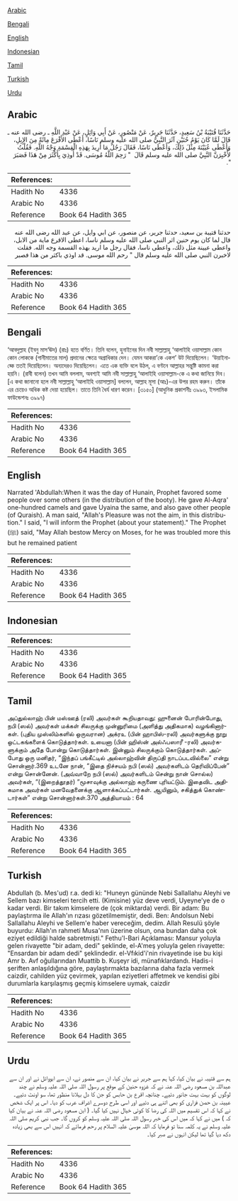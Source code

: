 [Arabic](#arabic)

[Bengali](#bengali)

[English](#english)

[Indonesian](#indonesian)

[Tamil](#tamil)

[Turkish](#turkish)

[Urdu](#urdu)

## Arabic


<div dir="rtl" lang="ar" style={{fontSize:'larger',backgroundColor:'#f8f9fa',padding:20}}>
حَدَّثَنَا قُتَيْبَةُ بْنُ سَعِيدٍ، حَدَّثَنَا جَرِيرٌ، عَنْ مَنْصُورٍ، عَنْ أَبِي وَائِلٍ، عَنْ عَبْدِ اللَّهِ ـ رضى الله عنه ـ قَالَ لَمَّا كَانَ يَوْمُ حُنَيْنٍ آثَرَ النَّبِيُّ صلى الله عليه وسلم نَاسًا، أَعْطَى الأَقْرَعَ مِائَةً مِنَ الإِبِلِ، وَأَعْطَى عُيَيْنَةَ مِثْلَ ذَلِكَ، وَأَعْطَى نَاسًا، فَقَالَ رَجُلٌ مَا أُرِيدَ بِهَذِهِ الْقِسْمَةِ وَجْهُ اللَّهِ‏.‏ فَقُلْتُ لأُخْبِرَنَّ النَّبِيَّ صلى الله عليه وسلم قَالَ ‏ "‏ رَحِمَ اللَّهُ مُوسَى‏.‏ قَدْ أُوذِيَ بِأَكْثَرَ مِنْ هَذَا فَصَبَرَ ‏"‏‏.‏
</div>
<div style={{backgroundColor:'#f8f9fa',padding:20, marginBottom: 10}}><table> <thead> <tr> <th>References:</th> <th></th> </tr> </thead> <tbody><tr><td>Hadith No</td><td>4336</td></tr><tr><td>Arabic No</td><td>4336</td></tr><tr><td>Reference</td><td>Book 64 Hadith 365</td></tr></tbody></table></div>


<div dir="rtl" lang="ar" style={{fontSize:'larger',backgroundColor:'#f8f9fa',padding:20}}>
حدثنا قتيبة بن سعيد، حدثنا جرير، عن منصور، عن ابي وايل، عن عبد الله رضى الله عنه قال لما كان يوم حنين اثر النبي صلى الله عليه وسلم ناسا، اعطى الاقرع ماية من الابل، واعطى عيينة مثل ذلك، واعطى ناسا، فقال رجل ما اريد بهذه القسمة وجه الله. فقلت لاخبرن النبي صلى الله عليه وسلم قال " رحم الله موسى. قد اوذي باكثر من هذا فصبر
</div>
<div style={{backgroundColor:'#f8f9fa',padding:20, marginBottom: 10}}><table> <thead> <tr> <th>References:</th> <th></th> </tr> </thead> <tbody><tr><td>Hadith No</td><td>4336</td></tr><tr><td>Arabic No</td><td>4336</td></tr><tr><td>Reference</td><td>Book 64 Hadith 365</td></tr></tbody></table></div>

## Bengali


<div dir="ltr" lang="bn" style={{fontSize:'larger',backgroundColor:'#f8f9fa',padding:20}}>
‘আবদুল্লাহ (ইবনু মাস‘ঊদ) (রাঃ) হতে বর্ণিত। তিনি বলেন, হুনাইনের দিন নবী সাল্লাল্লাহু ‘আলাইহি ওয়াসাল্লাম কোন কোন লোককে (গানীমাতের মাল) প্রদানের ক্ষেত্রে অগ্রাধিকার দেন। যেমন আকরা’কে একশ’ উট দিয়েছিলেন। ‘উয়াইনাহ্কে ততই দিয়েছিলেন। অন্যদেরও দিয়েছিলেন। এতে এক ব্যক্তি বলে উঠল, এ বণ্টনে আল্লাহর সন্তুষ্টি কামনা করা হয়নি। (রাবী বলেন) তখন আমি বললাম, অবশ্যই আমি নবী সাল্লাল্লাহু ‘আলাইহি ওয়াসাল্লাম-কে এ কথা জানিয়ে দিব। [এ কথা জানানো হলে নবী সাল্লাল্লাহু ‘আলাইহি ওয়াসাল্লাম] বললেন, আল্লাহ মূসা (আঃ)-এর উপর রহম করুন। তাঁকে এর চেয়েও অধিক কষ্ট দেয়া হয়েছিল। তাতে তিনি ধৈর্য ধারণ করেন। [৩১৫০] (আধুনিক প্রকাশনীঃ ৩৯৯৩, ইসলামিক ফাউন্ডেশনঃ ৩৯৯৭)
</div>
<div style={{backgroundColor:'#f8f9fa',padding:20, marginBottom: 10}}><table> <thead> <tr> <th>References:</th> <th></th> </tr> </thead> <tbody><tr><td>Hadith No</td><td>4336</td></tr><tr><td>Arabic No</td><td>4336</td></tr><tr><td>Reference</td><td>Book 64 Hadith 365</td></tr></tbody></table></div>

## English


<div dir="ltr" lang="en" style={{fontSize:'larger',backgroundColor:'#f8f9fa',padding:20}}>
Narrated 'Abdullah:When it was the day of Hunain, Prophet favored some people over some others (in the distribution of the booty). He gave Al-Aqra' one-hundred camels and gave Uyaina the same, and also gave other people (of Quraish). A man said, "Allah's Pleasure was not the aim, in this distribution." I said, "I will inform the Prophet (about your statement)." The Prophet (ﷺ) said, "May Allah bestow Mercy on Moses, for he was troubled more this but he remained patient
</div>
<div style={{backgroundColor:'#f8f9fa',padding:20, marginBottom: 10}}><table> <thead> <tr> <th>References:</th> <th></th> </tr> </thead> <tbody><tr><td>Hadith No</td><td>4336</td></tr><tr><td>Arabic No</td><td>4336</td></tr><tr><td>Reference</td><td>Book 64 Hadith 365</td></tr></tbody></table></div>

## Indonesian


<div dir="ltr" lang="id" style={{fontSize:'larger',backgroundColor:'#f8f9fa',padding:20}}>

</div>
<div style={{backgroundColor:'#f8f9fa',padding:20, marginBottom: 10}}><table> <thead> <tr> <th>References:</th> <th></th> </tr> </thead> <tbody><tr><td>Hadith No</td><td>4336</td></tr><tr><td>Arabic No</td><td>4336</td></tr><tr><td>Reference</td><td>Book 64 Hadith 365</td></tr></tbody></table></div>

## Tamil


<div dir="ltr" lang="ta" style={{fontSize:'larger',backgroundColor:'#f8f9fa',padding:20}}>
அப்துல்லாஹ் பின் மஸ்ஊத் (ரலி) அவர்கள் கூறியதாவது: ஹுனைன் போரின்போது, நபி (ஸல்) அவர்கள் மக்கள் சிலருக்கு முன்னுரிமை (அளித்து அதிகமாக) வழங்கினார்கள். (புதிய முஸ்லிம்களில் ஒருவரான) அக்ரஉ (பின் ஹாபிஸ்-ரலி) அவர்களுக்கு நூறு ஒட்டகங்களைக் கொடுத்தார்கள். உயைனா (பின் ஹிஸ்ன் அல்ஃபஸாரீ -ரலி) அவர்களுக்கும் அதே போன்று கொடுத்தார்கள். இன்னும் சிலருக்கும் கொடுத்தார்கள். அப்போது ஒரு மனிதர், “இந்தப் பங்கீட்டில் அல்லாஹ்வின் திருப்தி நாடப்படவில்லை” என்று சொன்னார்.369 உடனே நான், “இதை நிச்சயம் நபி (ஸல்) அவர்களிடம் தெரிவிப்பேன்” என்று சொன்னேன். (அவ்வாறே நபி (ஸல்) அவர்களிடம் சென்று நான் சொல்ல) அவர்கள், “(இறைத்தூதர்) “மூசாவுக்கு அல்லாஹ் கருணை புரியட்டும். இதைவிட அதிகமாக அவர்கள் மனவேதனைக்கு ஆளாக்கப்பட்டார்கள். ஆயினும், சகித்துக் கொண்டார்கள்” என்று சொன்னார்கள்.370 அத்தியாயம் : 64
</div>
<div style={{backgroundColor:'#f8f9fa',padding:20, marginBottom: 10}}><table> <thead> <tr> <th>References:</th> <th></th> </tr> </thead> <tbody><tr><td>Hadith No</td><td>4336</td></tr><tr><td>Arabic No</td><td>4336</td></tr><tr><td>Reference</td><td>Book 64 Hadith 365</td></tr></tbody></table></div>

## Turkish


<div dir="ltr" lang="tr" style={{fontSize:'larger',backgroundColor:'#f8f9fa',padding:20}}>
Abdullah (b. Mes'ud) r.a. dedi ki: "Huneyn gününde Nebi Sallallahu Aleyhi ve Sellem bazı kimseleri tercih etti. (Kimisine) yüz deve verdi, Uyeyne'ye de o kadar verdi. Bir takım kimselere de (çok miktarda) verdi. Bir adam: Bu paylaştırma ile Allah'ın rızası gözetilmemiştir, dedi. Ben: Andolsun Nebi Sallallahu Aleyhi ve Sellem'e haber vereceğim, dedim. Allah Resulü şöyle buyurdu: Allah'ın rahmeti Musa'nın üzerine olsun, ona bundan daha çok eziyet edildiği halde sabretmişti." Fethu'l-Bari Açıklaması: Mansur yoluyla gelen rivayette "bir adam, dedi" şeklinde, el-A'meş yoluyla gelen rivayette: "Ensardan bir adam dedi" şeklindedir. el-Vfıkid'i'nin rivayetinde ise bu kişi Amr b. Avf oğullarından Muattib b. Kuşeyr idi, münafıklardandı. Hadis-i şeriften anlaşıldığına göre, paylaştırmakta bazılarına daha fazla vermek caizdir, cahilden yüz çevirmek, yapılan eziyetleri affetmek ve kendisi gibi durumlarla karşılaşmış geçmiş kimselere uymak, caizdir
</div>
<div style={{backgroundColor:'#f8f9fa',padding:20, marginBottom: 10}}><table> <thead> <tr> <th>References:</th> <th></th> </tr> </thead> <tbody><tr><td>Hadith No</td><td>4336</td></tr><tr><td>Arabic No</td><td>4336</td></tr><tr><td>Reference</td><td>Book 64 Hadith 365</td></tr></tbody></table></div>

## Urdu


<div dir="rtl" lang="ur" style={{fontSize:'larger',backgroundColor:'#f8f9fa',padding:20}}>
ہم سے قتیبہ نے بیان کیا، کہا ہم سے جریر نے بیان کیا، ان سے منصور نے، ان سے ابووائل نے اور ان سے عبداللہ بن مسعود رضی اللہ عنہ نے کہ غزوہ حنین کے موقع پر رسول اللہ صلی اللہ علیہ وسلم نے چند لوگوں کو بہت بہت جانور دئیے۔ چنانچہ اقرع بن حابس کو جن کا دل بہلانا منظور تھا، سو اونٹ دئیے۔ عیینہ بن حصن فزاری کو بھی اتنے ہی دئیے اور اسی طرح دوسرے اشراف عرب کو دیا۔ اس پر ایک شخص نے کہا کہ اس تقسیم میں اللہ کی رضا کا کوئی خیال نہیں کیا گیا۔ ( ابن مسعود رضی اللہ عنہ نے بیان کیا کہ ) میں نے کہا کہ میں اس کی خبر رسول اللہ صلی اللہ علیہ وسلم کو کروں گا۔ جب نبی کریم صلی اللہ علیہ وسلم نے یہ کلمہ سنا تو فرمایا کہ اللہ موسیٰ علیہ السلام پر رحم فرمائے کہ انہیں اس سے بھی زیادہ دکھ دیا گیا تھا لیکن انہوں نے صبر کیا۔
</div>
<div style={{backgroundColor:'#f8f9fa',padding:20, marginBottom: 10}}><table> <thead> <tr> <th>References:</th> <th></th> </tr> </thead> <tbody><tr><td>Hadith No</td><td>4336</td></tr><tr><td>Arabic No</td><td>4336</td></tr><tr><td>Reference</td><td>Book 64 Hadith 365</td></tr></tbody></table></div>